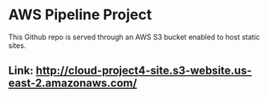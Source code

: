 # AWS Pipeline Project
This Github repo is served through an AWS S3 bucket enabled to host static sites.
## Link: http://cloud-project4-site.s3-website.us-east-2.amazonaws.com/
